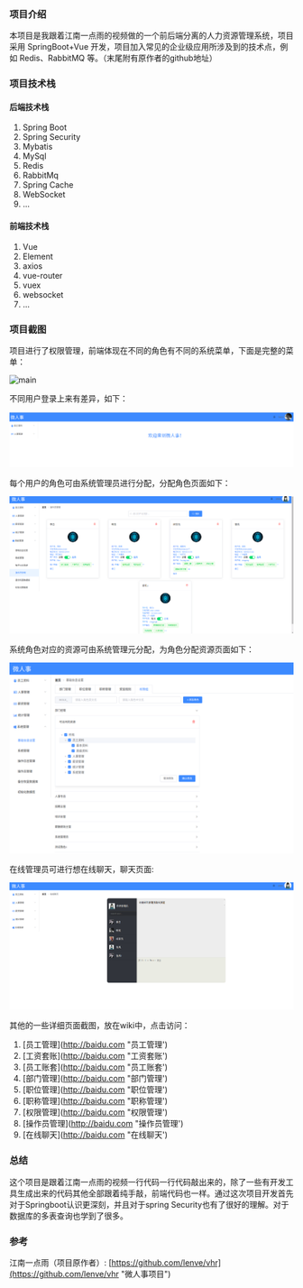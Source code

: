 ### 项目介绍

本项目是我跟着江南一点雨的视频做的一个前后端分离的人力资源管理系统，项目采用 SpringBoot+Vue 开发，项目加入常见的企业级应用所涉及到的技术点，例如 Redis、RabbitMQ 等。（末尾附有原作者的github地址）

### 项目技术栈

#### 后端技术栈

1. Spring Boot
2. Spring Security
3. Mybatis
4. MySql
5. Redis
6. RabbitMq
7. Spring Cache
8. WebSocket
9. ...

#### 前端技术栈

1. Vue
2. Element
3. axios
4. vue-router
5. vuex
6. websocket
7. ...

### 项目截图

项目进行了权限管理，前端体现在不同的角色有不同的系统菜单，下面是完整的菜单：

![main](./wiki/img/vhr-home.png 'vhr-home')

不同用户登录上来有差异，如下：

![main](./img/vhr-otherRole.png 'vhr-otherRole')

每个用户的角色可由系统管理员进行分配，分配角色页面如下：

![main](./img/vhr-hrMang.png 'vhr-hrMang')

系统角色对应的资源可由系统管理元分配，为角色分配资源页面如下：

![main](./img/vhr-permissMang.png 'vhr-permission')

在线管理员可进行想在线聊天，聊天页面:

![vhr-chat](./img/vhr-chat.png 'vhr-chat')



其他的一些详细页面截图，放在wiki中，点击访问：

1. [员工管理](http://baidu.com "员工管理')
2. [工资套账](http://baidu.com "工资套账')
3. [员工账套](http://baidu.com "员工账套')
4. [部门管理](http://baidu.com "部门管理')
5. [职位管理](http://baidu.com "职位管理')
6. [职称管理](http://baidu.com "职称管理')
7. [权限管理](http://baidu.com "权限管理')
8. [操作员管理](http://baidu.com "操作员管理')
9. [在线聊天](http://baidu.com "在线聊天')

### 总结

这个项目是跟着江南一点雨的视频一行代码一行代码敲出来的，除了一些有开发工具生成出来的代码其他全部跟着纯手敲，前端代码也一样。通过这次项目开发首先对于Springboot认识更深刻，并且对于spring Security也有了很好的理解。对于数据库的多表查询也学到了很多。

### 参考

江南一点雨（项目原作者）: [https://github.com/lenve/vhr](https://github.com/lenve/vhr "微人事项目")



